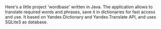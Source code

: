 Here's a little project 'wordbase' written in Java. The application allows to translate required words and phrases, save it in dictionaries for fast access and use. It based on Yandex.Dictionary and Yandex.Translate API, and uses SQLite3 as database.
